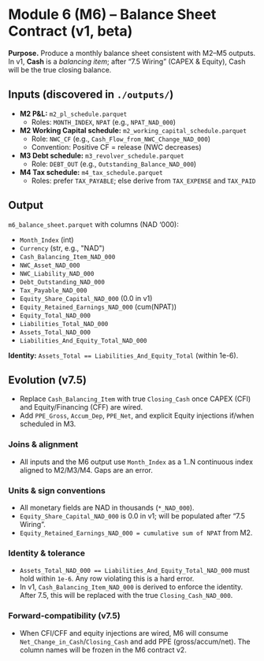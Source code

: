 # Module 6 (M6) – Balance Sheet Contract (v1, beta)

**Purpose.** Produce a monthly balance sheet consistent with M2–M5 outputs. In v1, **Cash** is a *balancing item*; after “7.5 Wiring” (CAPEX & Equity), Cash will be the true closing balance.

## Inputs (discovered in `./outputs/`)
- **M2 P&L:** `m2_pl_schedule.parquet`
  - Roles: `MONTH_INDEX`, `NPAT` (e.g., `NPAT_NAD_000`)
- **M2 Working Capital schedule:** `m2_working_capital_schedule.parquet`
  - Role: `NWC_CF` (e.g., `Cash_Flow_from_NWC_Change_NAD_000`)  
  - Convention: Positive CF = release (NWC decreases)
- **M3 Debt schedule:** `m3_revolver_schedule.parquet`
  - Role: `DEBT_OUT` (e.g., `Outstanding_Balance_NAD_000`)
- **M4 Tax schedule:** `m4_tax_schedule.parquet`
  - Roles: prefer `TAX_PAYABLE`; else derive from `TAX_EXPENSE` and `TAX_PAID`

## Output
`m6_balance_sheet.parquet` with columns (NAD ‘000):
- `Month_Index` (int)
- `Currency` (str, e.g., "NAD")
- `Cash_Balancing_Item_NAD_000`
- `NWC_Asset_NAD_000`
- `NWC_Liability_NAD_000`
- `Debt_Outstanding_NAD_000`
- `Tax_Payable_NAD_000`
- `Equity_Share_Capital_NAD_000` (0.0 in v1)
- `Equity_Retained_Earnings_NAD_000` (cum(NPAT))
- `Equity_Total_NAD_000`
- `Liabilities_Total_NAD_000`
- `Assets_Total_NAD_000`
- `Liabilities_And_Equity_Total_NAD_000`

**Identity:** `Assets_Total == Liabilities_And_Equity_Total` (within 1e-6).

## Evolution (v7.5)
- Replace `Cash_Balancing_Item` with true `Closing_Cash` once CAPEX (CFI) and Equity/Financing (CFF) are wired.
- Add `PPE_Gross`, `Accum_Dep`, `PPE_Net`, and explicit Equity injections if/when scheduled in M3.

### Joins & alignment
- All inputs and the M6 output use `Month_Index` as a 1..N continuous index aligned to M2/M3/M4. Gaps are an error.

### Units & sign conventions
- All monetary fields are NAD in thousands (`*_NAD_000`).
- `Equity_Share_Capital_NAD_000` is 0.0 in v1; will be populated after “7.5 Wiring”.
- `Equity_Retained_Earnings_NAD_000 = cumulative sum of NPAT` from M2.

### Identity & tolerance
- `Assets_Total_NAD_000 == Liabilities_And_Equity_Total_NAD_000` must hold within `1e-6`. Any row violating this is a hard error.
- In v1, `Cash_Balancing_Item_NAD_000` is derived to enforce the identity. After 7.5, this will be replaced with the true `Closing_Cash_NAD_000`.

### Forward-compatibility (v7.5)
- When CFI/CFF and equity injections are wired, M6 will consume `Net_Change_in_Cash`/`Closing_Cash` and add PPE (gross/accum/net). The column names will be frozen in the M6 contract v2.
